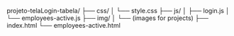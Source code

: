 projeto-telaLogin-tabela/
├── css/
│   └── style.css
├── js/
│   ├── login.js
│   └── employees-active.js
├── img/
│   └── (images for projects)
├── index.html
└── employees-active.html